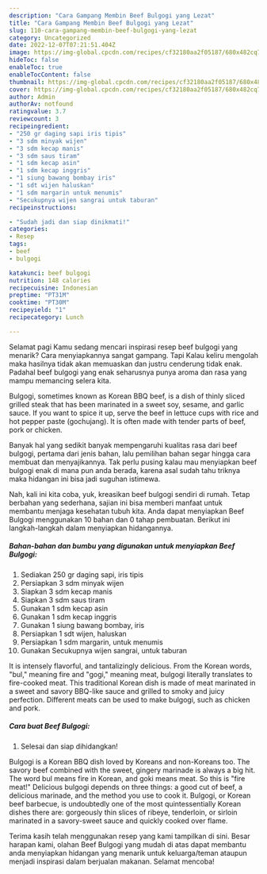 ```yaml
---
description: "Cara Gampang Membin Beef Bulgogi yang Lezat"
title: "Cara Gampang Membin Beef Bulgogi yang Lezat"
slug: 110-cara-gampang-membin-beef-bulgogi-yang-lezat
category: Uncategorized
date: 2022-12-07T07:21:51.404Z
image: https://img-global.cpcdn.com/recipes/cf32180aa2f05187/680x482cq70/beef-bulgogi-foto-resep-utama.jpg
hideToc: false
enableToc: true
enableTocContent: false
thumbnail: https://img-global.cpcdn.com/recipes/cf32180aa2f05187/680x482cq70/beef-bulgogi-foto-resep-utama.jpg
cover: https://img-global.cpcdn.com/recipes/cf32180aa2f05187/680x482cq70/beef-bulgogi-foto-resep-utama.jpg
author: Admin
authorAv: notfound
ratingvalue: 3.7
reviewcount: 3
recipeingredient:
- "250 gr daging sapi iris tipis"
- "3 sdm minyak wijen"
- "3 sdm kecap manis"
- "3 sdm saus tiram"
- "1 sdm kecap asin"
- "1 sdm kecap inggris"
- "1 siung bawang bombay iris"
- "1 sdt wijen haluskan"
- "1 sdm margarin untuk menumis"
- "Secukupnya wijen sangrai untuk taburan"
recipeinstructions:

- "Sudah jadi dan siap dinikmati!"
categories:
- Resep
tags:
- beef
- bulgogi

katakunci: beef bulgogi 
nutrition: 148 calories
recipecuisine: Indonesian
preptime: "PT31M"
cooktime: "PT30M"
recipeyield: "1"
recipecategory: Lunch

---
```



Selamat pagi Kamu sedang mencari inspirasi resep beef bulgogi yang menarik? Cara menyiapkannya sangat gampang. Tapi Kalau keliru mengolah maka hasilnya tidak akan memuaskan dan justru cenderung tidak enak. Padahal beef bulgogi yang enak seharusnya punya aroma dan rasa yang mampu memancing selera kita.


Bulgogi, sometimes known as Korean BBQ beef, is a dish of thinly sliced grilled steak that has been marinated in a sweet soy, sesame, and garlic sauce. If you want to spice it up, serve the beef in lettuce cups with rice and hot pepper paste (gochujang). It is often made with tender parts of beef, pork or chicken.

Banyak hal yang sedikit banyak mempengaruhi kualitas rasa dari beef bulgogi, pertama dari jenis bahan, lalu pemilihan bahan segar hingga cara membuat dan menyajikannya. Tak perlu pusing kalau mau menyiapkan beef bulgogi enak di mana pun anda berada, karena asal sudah tahu triknya maka hidangan ini bisa jadi suguhan istimewa.


Nah, kali ini kita coba, yuk, kreasikan beef bulgogi sendiri di rumah. Tetap berbahan yang sederhana, sajian ini bisa memberi manfaat untuk membantu menjaga kesehatan tubuh kita. Anda dapat menyiapkan Beef Bulgogi menggunakan 10 bahan dan 0 tahap pembuatan. Berikut ini langkah-langkah dalam menyiapkan hidangannya.

<!--inarticleads1-->

##### Bahan-bahan dan bumbu yang digunakan untuk menyiapkan Beef Bulgogi:

1. Sediakan 250 gr daging sapi, iris tipis
1. Persiapkan 3 sdm minyak wijen
1. Siapkan 3 sdm kecap manis
1. Siapkan 3 sdm saus tiram
1. Gunakan 1 sdm kecap asin
1. Gunakan 1 sdm kecap inggris
1. Gunakan 1 siung bawang bombay, iris
1. Persiapkan 1 sdt wijen, haluskan
1. Persiapkan 1 sdm margarin, untuk menumis
1. Gunakan Secukupnya wijen sangrai, untuk taburan


It is intensely flavorful, and tantalizingly delicious. From the Korean words, &#34;bul,&#34; meaning fire and &#34;gogi,&#34; meaning meat, bulgogi literally translates to fire-cooked meat. This traditional Korean dish is made of meat marinated in a sweet and savory BBQ-like sauce and grilled to smoky and juicy perfection. Different meats can be used to make bulgogi, such as chicken and pork. 

<!--inarticleads2-->

##### Cara buat Beef Bulgogi:


1. Selesai dan siap dihidangkan!

Bulgogi is a Korean BBQ dish loved by Koreans and non-Koreans too. The savory beef combined with the sweet, gingery marinade is always a big hit. The word bul means fire in Korean, and goki means meat. So this is &#34;fire meat!&#34; Delicious bulgogi depends on three things: a good cut of beef, a delicious marinade, and the method you use to cook it. Bulgogi, or Korean beef barbecue, is undoubtedly one of the most quintessentially Korean dishes there are: gorgeously thin slices of ribeye, tenderloin, or sirloin marinated in a savory-sweet sauce and quickly cooked over flame. 

Terima kasih telah menggunakan resep yang kami tampilkan di sini. Besar harapan kami, olahan Beef Bulgogi yang mudah di atas dapat membantu anda menyiapkan hidangan yang menarik untuk keluarga/teman ataupun menjadi inspirasi dalam berjualan makanan. Selamat mencoba!
